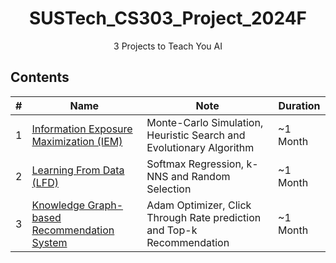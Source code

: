 <div align='center'>

# SUSTech_CS303_Project_2024F

3 Projects to Teach You AI

</div>

## Contents

|  #  |              Name              |                          Note                          |     Duration     |
|:---:|--------------------------------|--------------------------------------------------------|------------------|
|  1  | [Information Exposure Maximization (IEM)](./Project1_IEMP) | Monte-Carlo Simulation, Heuristic Search and Evolutionary Algorithm | ~1 Month |
|  2  | [Learning From Data (LFD)](./Project2_LFD)  | Softmax Regression, k-NNS and Random Selection | ~1 Month |
|  3  | [Knowledge Graph-based Recommendation System](./Project3_KGRS) | Adam Optimizer, Click Through Rate prediction and Top-k Recommendation | ~1 Month |

